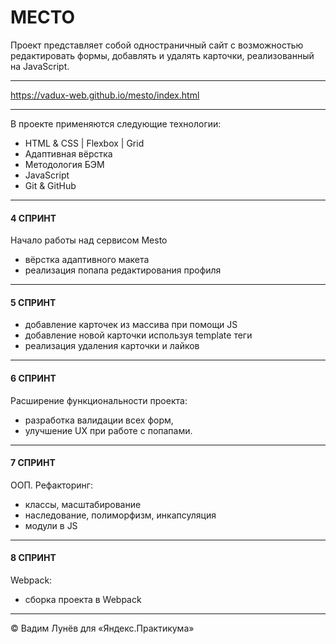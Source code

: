 # МЕСТО

Проект представляет собой одностраничный сайт с возможностью редактировать формы, добавлять и удалять карточки, реализованный на JavaScript.

***

https://vadux-web.github.io/mesto/index.html

***

В проекте применяются следующие технологии:

* HTML & CSS |  Flexbox | Grid
* Адаптивная вёрстка
* Методология БЭМ
* JavaScript
* Git & GitHub

***
#### 4 СПРИНТ

Начало работы над сервисом Mesto
* вёрстка адаптивного макета
* реализация попапа редактирования профиля

***
#### 5 СПРИНТ
* добавление карточек из массива при помощи JS
* добавление новой карточки используя template теги
* реализация удаления карточки и лайков 
***
#### 6 СПРИНТ
Расширение функциональности проекта:
* разработка валидации всех форм,
* улучшение UX при работе с попапами.
***
#### 7 СПРИНТ
ООП. Рефакторинг:
* классы, масштабирование
* наследование, полиморфизм, инкапсуляция
* модули в JS
***

#### 8 СПРИНТ
Webpack:
* сборка проекта в Webpack
***
&COPY; Вадим Лунёв для «Яндекс.Практикума»
